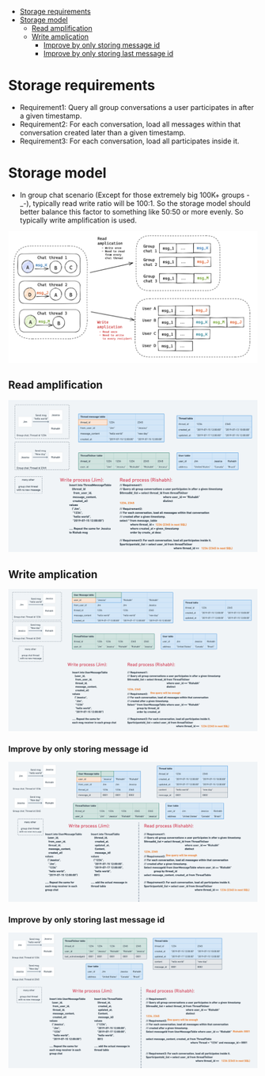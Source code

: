 - [Storage requirements](#storage-requirements)
- [Storage model](#storage-model)
  - [Read amplification](#read-amplification)
  - [Write amplication](#write-amplication)
    - [Improve by only storing message id](#improve-by-only-storing-message-id)
    - [Improve by only storing last message id](#improve-by-only-storing-last-message-id)

# Storage requirements
* Requirement1: Query all group conversations a user participates in after a given timestamp.
* Requirement2: For each conversation, load all messages within that conversation created later than a given timestamp.
* Requirement3: For each conversation, load all participates inside it. 

# Storage model
* In group chat scenario (Except for those extremely big 100K+ groups -_-), typically read write ratio will be 100:1. So the storage model should better balance this factor to something like 50:50 or more evenly. So typically write amplification is used. 

![](../.gitbook/assets/im_groupchat_recentContact_storageModel.png)

## Read amplification

![](../.gitbook/assets/im_groupchat_recentContact_group.png)

## Write amplication

![](../.gitbook/assets/im_groupchat_recentContact_group_message_primarykey.png)

### Improve by only storing message id

![](../.gitbook/assets/im_groupchat_recentContact_group_last_message_id.png)

### Improve by only storing last message id

![](../.gitbook/assets/im_groupchat_recentContact_group_onlyStore_last_message_id.png)
